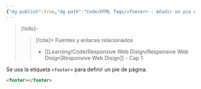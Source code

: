 ```yaml
---
{"dg-publish":true,"dg-path":"Code/HTML Tags/<footer> - Añadir un pie de página en HTML.md","permalink":"/code/html-tags/footer-anadir-un-pie-de-pagina-en-html/","created":"2024-03-31T22:02","updated":"2024-03-31T22:30"}
---
```



> [!info]-
>> [!cite]+ Fuentes y enlaces relacionados
>> - [[Learning/Code/Responsive Web Disign/Responsive Web Disign\|Responsive Web Disign]] - Cap 1

Se usa la etiqueta `<footer>` para definir un pie de página.
```HTML 
<footer></footer>
```
